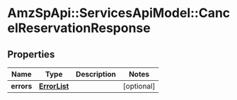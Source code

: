 # AmzSpApi::ServicesApiModel::CancelReservationResponse

## Properties
Name | Type | Description | Notes
------------ | ------------- | ------------- | -------------
**errors** | [**ErrorList**](ErrorList.md) |  | [optional] 

